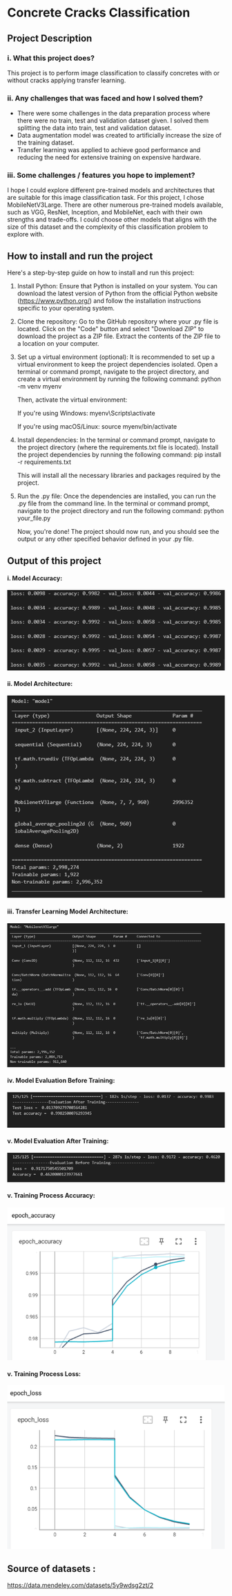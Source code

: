 # Concrete Cracks Classification

## Project Description
### i.	What this project does?
This project is to perform image classification to classify concretes with or without cracks applying transfer learning.
### ii.	Any challenges that was faced and how I solved them?
- There were some challenges in the data preparation process where there were no train, test and validation dataset given. I solved them splitting the data into train, test and validation dataset. 
- Data augmentation model was created to artificially increase the size of the training dataset. 
- Transfer learning was applied to achieve good performance and reducing the need for extensive training on expensive hardware.
### iii.	Some challenges / features you hope to implement?
I hope I could explore different pre-trained models and architectures that are suitable for this image classification task. For this project, I chose MobileNetV3Large. There are other numerous pre-trained models available, such as VGG, ResNet, Inception, and MobileNet, each with their own strengths and trade-offs. I could choose other models that aligns with the size of this dataset and the complexity of this classification problem to explore with.
## How to install and run the project 
Here's a step-by-step guide on how to install and run this project:

1. Install Python: Ensure that Python is installed on your system. You can download the latest version of Python from the official Python website (https://www.python.org/) and follow the installation instructions specific to your operating system.

2. Clone the repository: Go to the GitHub repository where your .py file is located. Click on the "Code" button and select "Download ZIP" to download the project as a ZIP file. Extract the contents of the ZIP file to a location on your computer.

3. Set up a virtual environment (optional): It is recommended to set up a virtual environment to keep the project dependencies isolated. Open a terminal or command prompt, navigate to the project directory, and create a virtual environment by running the following command: python -m venv myenv

   Then, activate the virtual environment:

   If you're using Windows: myenv\Scripts\activate

   If you're using macOS/Linux: source myenv/bin/activate

4. Install dependencies: In the terminal or command prompt, navigate to the project directory (where the requirements.txt file is located). Install the project dependencies by running the following command: pip install -r requirements.txt

   This will install all the necessary libraries and packages required by the project.

5. Run the .py file: Once the dependencies are installed, you can run the .py file from the command line. In the terminal or command prompt, navigate to the project directory and run the following command: python your_file.py

   Now, you're done! The project should now run, and you should see the output or any other specified behavior defined in your .py file.

## Output of this project
#### i. Model Accuracy:

![Alt Text](https://raw.githubusercontent.com/najat321/ypai03_concrete_cracks_classification/main/Model%20Accuracy.PNG)

#### ii. Model Architecture:

![Alt Text](https://raw.githubusercontent.com/najat321/ypai03_concrete_cracks_classification/main/Model%20Architecture.PNG)

#### iii. Transfer Learning Model Architecture:

 ![Alt Text](https://raw.githubusercontent.com/najat321/ypai03_concrete_cracks_classification/main/Model%20Architecture_2%20-Follow-up%20training.PNG)
 
#### iv. Model Evaluation Before Training:

 ![Alt Text](https://raw.githubusercontent.com/najat321/ypai03_concrete_cracks_classification/main/Model%20Evaluation%20after%20training.PNG)
 
#### v. Model Evaluation After Training:

 ![Alt Text](https://raw.githubusercontent.com/najat321/ypai03_concrete_cracks_classification/main/Model%20Evaluation%20before%20training.PNG)
 
#### v. Training Process Accuracy:

 ![Alt Text](https://raw.githubusercontent.com/najat321/ypai03_concrete_cracks_classification/main/Training%20process_accuracy.PNG)
 
#### v. Training Process Loss:

 ![Alt Text](https://raw.githubusercontent.com/najat321/ypai03_concrete_cracks_classification/main/Training%20process_loss.PNG)

## Source of datasets : 
https://data.mendeley.com/datasets/5y9wdsg2zt/2 
